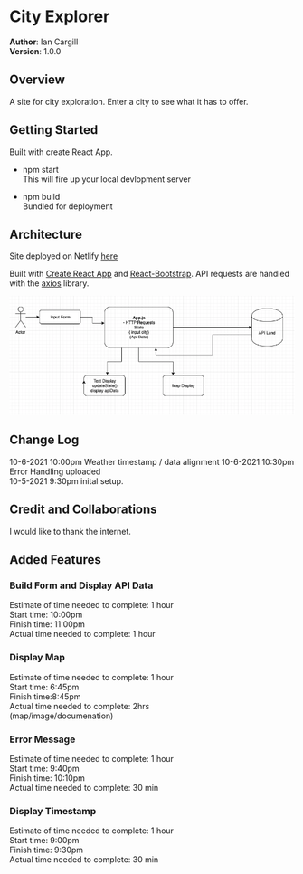 # City Explorer

**Author**: Ian Cargill\
**Version**: 1.0.0

## Overview

A site for city exploration. Enter a city to see what it has to offer.

## Getting Started

Built with create React App.

- npm start\
  This will fire up your local devlopment server

- npm build\
  Bundled for deployment

## Architecture

Site deployed on Netlify [here](https://explore-this.netlify.app/)

Built with [Create React App](https://create-react-app.dev/) and [React-Bootstrap](https://react-bootstrap.github.io/).
API requests are handled with the [axios](https://axios-http.com/) library.

<img src="Diagram.png"
     alt="App Diagram"
     style="margin-right: 10px;" />

## Change Log

10-6-2021 10:00pm Weather timestamp / data alignment
10-6-2021 10:30pm Error Handling uploaded\
10-5-2021 9:30pm inital setup.

## Credit and Collaborations

I would like to thank the internet.

## Added Features

### Build Form and Display API Data

Estimate of time needed to complete: 1 hour\
Start time: 10:00pm\
Finish time: 11:00pm\
Actual time needed to complete: 1 hour

### Display Map

Estimate of time needed to complete: 1 hour\
Start time: 6:45pm\
Finish time:8:45pm\
Actual time needed to complete: 2hrs\
(map/image/documenation)

### Error Message

Estimate of time needed to complete: 1 hour\
Start time: 9:40pm\
Finish time: 10:10pm\
Actual time needed to complete: 30 min

### Display Timestamp

Estimate of time needed to complete: 1 hour\
Start time: 9:00pm\
Finish time: 9:30pm\
Actual time needed to complete: 30 min
